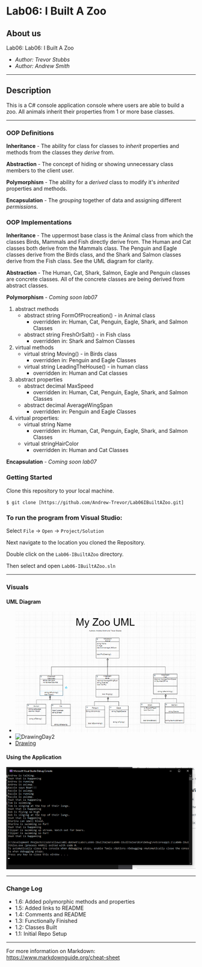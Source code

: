 # Lab06: I Built A Zoo

## About us

Lab06: Lab06: I Built A Zoo

- *Author: Trevor Stubbs*
- *Author: Andrew Smith*

----

## Description
This is a C# console application console where users are able to build a zoo. All animals inherit their properties from 1 or more base classes.

---

### OOP Definitions

**Inheritance** - The ability for class for classes to *inherit* properties and methods from the classes they *derive* from.

**Abstraction** - The concept of hiding or showing unnecessary class members to the client user.

**Polymorphism** - The ability for a *derived* class to modify it's *inherited* properties and methods.

**Encapsulation** - The *grouping* together of data and assigning different *permissions*.

### OOP Implementations

**Inheritance** - The uppermost base class is the Animal class from which the classes Birds, Mammals and Fish directly derive
from. The Human and Cat classes both derive from the Mammals class. The Penguin and Eagle classes derive from the Birds class, 
and the Shark and Salmon classes derive from the Fish class. See the UML diagram for clarity.

**Abstraction** - The Human, Cat, Shark, Salmon, Eagle and Penguin classes are concrete classes. All of the concrete 
classes are being derived from abstract classes.

**Polymorphism** - *Coming soon lab07*
1. abstract methods 
    - abstract string FormOfProcreation() - in Animal class
        - overridden in: Human, Cat, Penguin, Eagle, Shark, and Salmon Classes
    - abstract string FreshOrSalt() - in Fish class
        - overridden in: Shark and Salmon Classes
1. virtual methods
    - virtual string Moving() - in Birds class
       - overridden in: Penguin and Eagle Classes
    - virtual string LeadingTheHouse() - in human class
       - overridden in: Human and Cat classes
1. abstract properties
    - abstract decimal MaxSpeed
        - overridden in: Human, Cat, Penguin, Eagle, Shark, and Salmon Classes
    - abstract decimal AverageWingSpan
        - overridden in: Penguin and Eagle Classes
1. virtual properties:
    - virtual string Name
        - overridden in: Human, Cat, Penguin, Eagle, Shark, and Salmon Classes
    - virtual stringHairColor
        - overridden in: Human and Cat Classes  

**Encapsulation** - *Coming soon lab07*

### Getting Started
Clone this repository to your local machine.

```
$ git clone [https://github.com/Andrew-Trevor/Lab06IBuiltAZoo.git]
```

### To run the program from Visual Studio:
Select ```File``` -> ```Open``` -> ```Project/Solution```

Next navigate to the location you cloned the Repository.

Double click on the ```Lab06-IBuiltAZoo``` directory.

Then select and open ```Lab06-IBuiltAZoo.sln```

---

### Visuals

#### UML Diagram

- ![Drawing](images/Draw.png)
- ![DrawingDay2](images/Draw02.png)
- [Drawing](https://drive.google.com/file/d/1j4i0vq-xdRfi_IEjsjONRrAoG6vdJh-u/view?usp=sharing)

#### Using the Application
![Mid](images/Demo.png)

---

### Change Log
- 1.6: Added polymorphic methods and properties
- 1.5: Added links to README
- 1.4: Comments and README
- 1.3: Functionally Finished
- 1.2: Classes Built
- 1.1: Initial Repo Setup


------------------------------
For more information on Markdown: https://www.markdownguide.org/cheat-sheet